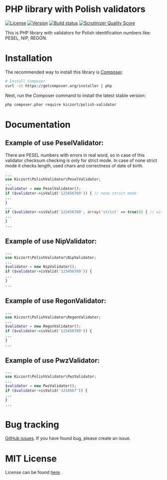 PHP library with Polish validators 
==================================

[![License](https://img.shields.io/packagist/l/kiczort/polish-validator.svg)](https://packagist.org/packages/kiczort/polish-validator)
[![Version](https://img.shields.io/packagist/v/kiczort/polish-validator.svg)](https://packagist.org/packages/kiczort/polish-validator)
[![Build status](https://travis-ci.org/kiczort/polish-validator.svg)](http://travis-ci.org/kiczort/polish-validator)
[![Scrutinizer Quality Score](https://img.shields.io/scrutinizer/g/kiczort/polish-validator.svg)](https://scrutinizer-ci.com/g/kiczort/polish-validator/)

This is PHP library with validators for Polish identification numbers like: PESEL, NIP, REGON.
 
 
# Installation

The recommended way to install this library is
[Composer](http://getcomposer.org).

```bash
# Install Composer
curl -sS https://getcomposer.org/installer | php
```

Next, run the Composer command to install the latest stable version:

```bash
php composer.phar require kiczort/polish-validator
```

# Documentation

## Example of use PeselValidator:

There are PESEL numbers with errors in real word, so in case of this validator checksum checking is only for strict mode.
In case of none strict mode it checks length, used chars and correctness of date of birth.

```php
...
use Kiczort\PolishValidator\PeselValidator;
...
$validator = new PeselValidator();
if ($validator->isValid('123456789')) { // none strict mode
...
}
...
if ($validator->isValid('123456789', array('strict' => true))) { // with strict mode
...
}
...
```

## Example of use NipValidator:

```php
...
use Kiczort\PolishValidator\NipValidator;
...
$validator = new NipValidator();
if ($validator->isValid('123456789')) {
...
}
...
```

## Example of use RegonValidator:

```php
...
use Kiczort\PolishValidator\RegonValidator;
...
$validator = new RegonValidator();
if ($validator->isValid('123456789')) {
...
}
...
```

## Example of use PwzValidator:

```php
...
use Kiczort\PolishValidator\PwzValidator;
...
$validator = new PwzValidator();
if ($validator->isValid('1234567')) {
...
}
...
```

# Bug tracking

[GitHub issues](https://github.com/kiczort/polish-validator/issues).
If you have found bug, please create an issue.


# MIT License

License can be found [here](https://github.com/kiczort/polish-validator/blob/master/LICENSE).

